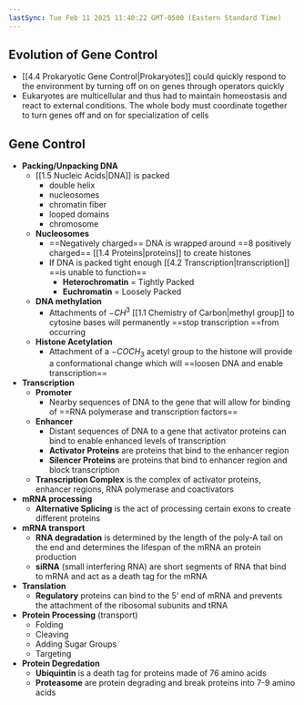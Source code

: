 ```yaml
---
lastSync: Tue Feb 11 2025 11:40:22 GMT-0500 (Eastern Standard Time)
---
```

## Evolution of Gene Control
- [[4.4 Prokaryotic Gene Control|Prokaryotes]] could quickly respond to the environment by turning off on on genes through operators quickly
- Eukaryotes are multicellular and thus had to maintain homeostasis and react to external conditions. The whole body must coordinate together to turn genes off and on for specialization of cells
## Gene Control
- **Packing/Unpacking DNA**
	- [[1.5 Nucleic Acids|DNA]] is packed
		- double helix
		- nucleosomes
		- chromatin fiber
		- looped domains
		- chromosome
	- **Nucleosomes**
		- ==Negatively charged== DNA is wrapped around ==8 positively charged== [[1.4 Proteins|proteins]] to create histones
		- If DNA is packed tight enough [[4.2 Transcription|transcription]] ==is unable to function==
			- **Heterochromatin** = Tightly Packed
			- **Euchromatin** = Loosely Packed
	- **DNA methylation**
		- Attachments of $-CH^3$ [[1.1 Chemistry of Carbon|methyl group]] to cytosine bases will permanently ==stop transcription ==from occurring
	- **Histone Acetylation**
		- Attachment of a $-COCH_{3}$ acetyl group to the histone will provide a conformational change which will ==loosen DNA and enable transcription==
- **Transcription**
	- **Promoter**
		- Nearby sequences of DNA to the gene that will allow for binding of ==RNA polymerase and transcription factors==
	- **Enhancer**
		- Distant sequences of DNA to a gene that activator proteins can bind to enable enhanced levels of transcription
		- **Activator Proteins** are proteins that bind to the enhancer region
		- **Silencer Proteins** are proteins that bind to enhancer region and block transcription
	- **Transcription Complex** is the complex of activator proteins, enhancer regions, RNA polymerase and coactivators
- **mRNA processing**
	- **Alternative Splicing** is the act of processing certain exons to create different proteins
- **mRNA transport**
	- **RNA degradation** is determined by the length of the poly-A tail on the end and determines the lifespan of the mRNA an protein production
	- **siRNA** (small interfering RNA) are short segments of RNA that bind to mRNA and act as a death tag for the mRNA
- **Translation**
	- **Regulatory** proteins can bind to the 5' end of mRNA and prevents the attachment of the ribosomal subunits and tRNA
- **Protein Processing** (transport)
	- Folding
	- Cleaving
	- Adding Sugar Groups
	- Targeting
- **Protein Degredation**
	- **Ubiquintin** is a death tag for proteins made of 76 amino acids
	- **Proteasome** are protein degrading and break proteins into 7-9 amino acids